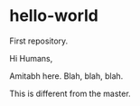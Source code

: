 # hello-world
First repository.

Hi Humans,

Amitabh here. Blah, blah, blah.

This is different from the master.
